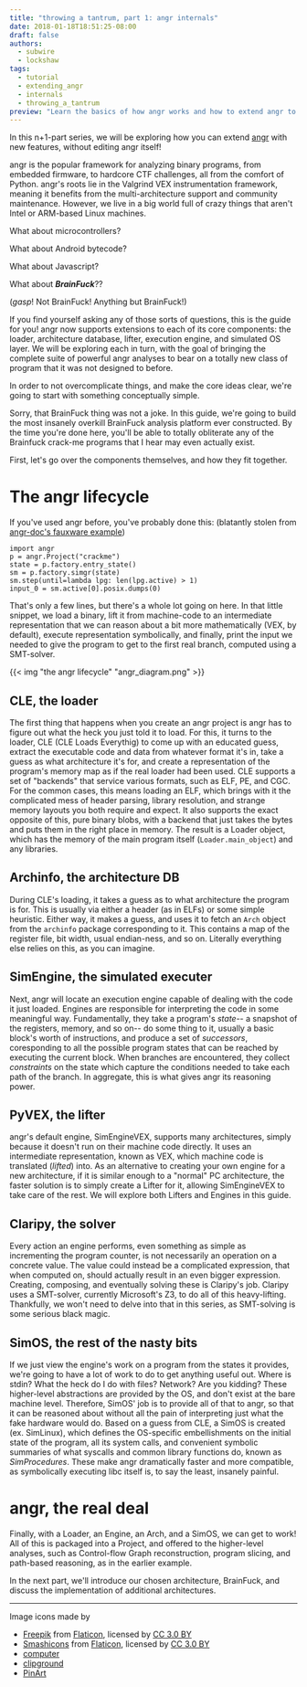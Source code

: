 ```yaml
---
title: "throwing a tantrum, part 1: angr internals"
date: 2018-01-18T18:51:25-08:00
draft: false
authors:
  - subwire
  - lockshaw
tags:
  - tutorial
  - extending_angr
  - internals
  - throwing_a_tantrum
preview: "Learn the basics of how angr works and how to extend angr to support new architectures"
---
```


In this n+1-part series, we will be exploring how you can extend [angr](http://angr.io/ "angr") with new features, without editing angr itself!

angr is the popular framework for analyzing binary programs, from embedded firmware, to hardcore CTF challenges, all from the comfort of Python.
angr's roots lie in the Valgrind VEX instrumentation framework, meaning it benefits from the multi-architecture support and community maintenance.
However, we live in a big world full of crazy things that aren't Intel or ARM-based Linux machines.

What about microcontrollers?

What about Android bytecode?

What about Javascript?

What about ***BrainFuck***??

(*gasp*! Not BrainFuck! Anything but BrainFuck!)

If you find yourself asking any of those sorts of questions, this is the guide for you!
angr now supports extensions to each of its core components: the loader, architecture database, lifter, execution engine, and simulated OS layer.
We will be exploring each in turn, with the goal of bringing the complete suite of powerful angr analyses to bear on a totally new class of program that it was not designed to before.

In order to not overcomplicate things, and make the core ideas clear, we're going to start with something conceptually simple.

Sorry, that BrainFuck thing was not a joke.
In this guide, we're going to build the most insanely overkill BrainFuck analysis platform ever constructed.  By the time you're done here, you'll be able to totally obliterate any of the Brainfuck crack-me programs that I hear may even actually exist.

First, let's go over the components themselves, and how they fit together.

# The angr lifecycle

If you've used angr before, you've probably done this:
(blatantly stolen from [angr-doc's fauxware example](https://github.com/angr/angr-doc/tree/master/examples/fauxware))
```sc
import angr
p = angr.Project("crackme")
state = p.factory.entry_state()
sm = p.factory.simgr(state)
sm.step(until=lambda lpg: len(lpg.active) > 1)
input_0 = sm.active[0].posix.dumps(0)
```

That's only a few lines, but there's a whole lot going on here.
In that little snippet, we load a binary, lift it from machine-code to an intermediate representation that we can reason about a bit more mathematically (VEX, by default), execute representation symbolically, and finally, print the input we needed to give the program to get to the first real branch, computed using a SMT-solver.

{{< img "the angr lifecycle" "angr_diagram.png" >}}

## CLE, the loader

The first thing that happens when you create an angr project is angr has to figure out what the heck you just told it to load.
For this, it turns to the loader, CLE (CLE Loads Everythig) to come up with an educated guess, extract the executable code and data from whatever format it's in, take a guess as what architecture it's for, and create a representation of the program's memory map as if the real loader had been used.
CLE supports a set of "backends" that service various formats, such as ELF, PE, and CGC.
For the common cases, this means loading an ELF, which brings with it the complicated mess of header parsing, library resolution, and strange memory layouts you both require and expect.
It also supports the exact opposite of this, pure binary blobs, with a backend that just takes the bytes and puts them in the right place in memory.
The result is a Loader object, which has the memory of the main program itself (`Loader.main_object`) and any libraries.

## Archinfo, the architecture DB
During CLE's loading, it takes a guess as to what architecture the program is for.
This is usually via either a header (as in ELFs) or some simple heuristic.
Either way, it makes a guess, and uses it to fetch an `Arch` object from the `archinfo` package corresponding to it.
This contains a map of the register file, bit width, usual endian-ness, and so on.
Literally everything else relies on this, as you can imagine.

## SimEngine, the simulated executer
Next, angr will locate an execution engine capable of dealing with the code it just loaded.
Engines are responsible for interpreting the code in some meaningful way.
Fundamentally, they take a program's _state_-- a snapshot of the registers, memory, and so on-- do some thing to it, usually a basic block's worth of instructions, and produce a set of _successors_, coresponding to all the possible program states that can be reached by executing the current block.
When branches are encountered, they collect _constraints_ on the state which capture the conditions needed to take each path of the branch.
In aggregate, this is what gives angr its reasoning power.

## PyVEX, the lifter
angr's default engine, SimEngineVEX, supports many architectures, simply because it doesn't run on their machine code directly. It uses an intermediate representation, known as VEX, which machine code is translated (*lifted*) into.
As an alternative to creating your own engine for a new architecture, if it is similar enough to a "normal" PC architecture, the faster solution is to simply create a Lifter for it, allowing SimEngineVEX to take care of the rest.
We will explore both Lifters and Engines in this guide.

## Claripy, the solver
Every action an engine performs, even something as simple as incrementing the program counter, is not necessarily an operation on a concrete value.
The value could instead be a complicated expression, that when computed on, should actually result in an even bigger expression.
Creating, composing, and eventually solving these is Claripy's job.
Claripy uses a SMT-solver, currently Microsoft's Z3, to do all of this heavy-lifting.
Thankfully, we won't need to delve into that in this series, as SMT-solving is some serious black magic.

## SimOS, the rest of the nasty bits
If we just view the engine's work on a program from the states it provides, we're going to have a lot of work to do to get anything useful out.
Where is stdin? What the heck do I do with files? Network? Are you kidding?
These higher-level abstractions are provided by the OS, and don't exist at the bare machine level.
Therefore, SimOS' job is to provide all of that to angr, so that it can be reasoned about without all the pain of interpreting just what the fake hardware would do.
Based on a guess from CLE, a SimOS is created (ex. SimLinux), which defines the OS-specific embellishments on the initial state of the program, all its system calls, and convenient symbolic summaries of what syscalls and common library functions do, known as *SimProcedures*.
These make angr dramatically faster and more compatible, as symbolically executing libc itself is, to say the least, insanely painful.

# angr, the real deal
Finally, with a Loader, an Engine, an Arch, and a SimOS, we can get to work!
All of this is packaged into a Project, and offered to the higher-level analyses, such as Control-flow Graph reconstruction, program slicing, and path-based reasoning, as in the earlier example.

In the next part, we'll introduce our chosen architecture, BrainFuck, and discuss the implementation of additional architectures.

<hr>

Image icons made by

* [Freepik](http://www.freepik.com) from [Flaticon](https://www.flaticon.com/), licensed by [CC 3.0 BY](http://creativecommons.org/licenses/by/3.0/)
* [Smashicons](https://www.flaticon.com/authors/smashicons) from [Flaticon](https://www.flaticon.com/), licensed by [CC 3.0 BY](http://creativecommons.org/licenses/by/3.0/)
* [computer](https://www.shareicon.net/computer-processor-computer-hardware-technology-microprocessor-computer-chip-651514)
* [clipground](http://clipground.com/image-post/70942-dead-lift-clipart-11.jpg.html)
* [PinArt](http://moziru.com/explore/Binary%20clipart%20computer%20file/#gal_post_4505_binary-clipart-computer-file-6.png)
